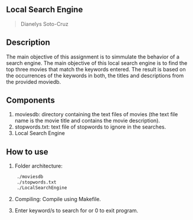 ## Local Search Engine
> Dianelys Soto-Cruz

## Description
The main objective of this assignment is to simmulate the behavior of a search engine. The main objective of this local search engine is to find the top three movies that match the keywords entered. The result is based on the occurrences of the keywords in both, the titles and descriptions from the provided moviedb. 

## Components

1. moviesdb: directory containing the text files of movies (the text file name is the movie title and contains the movie description).
2. stopwords.txt: text file of stopwords to ignore in the searches. 
3. Local Search Engine

## How to use

1. Folder architecture:

```sh
    ./moviesdb
    ./stopwords.txt
    ./LocalSearchEngine
```
    
2. Compiling:
    Compile using Makefile.

3. Enter keyword/s to search for or 0 to exit program.
